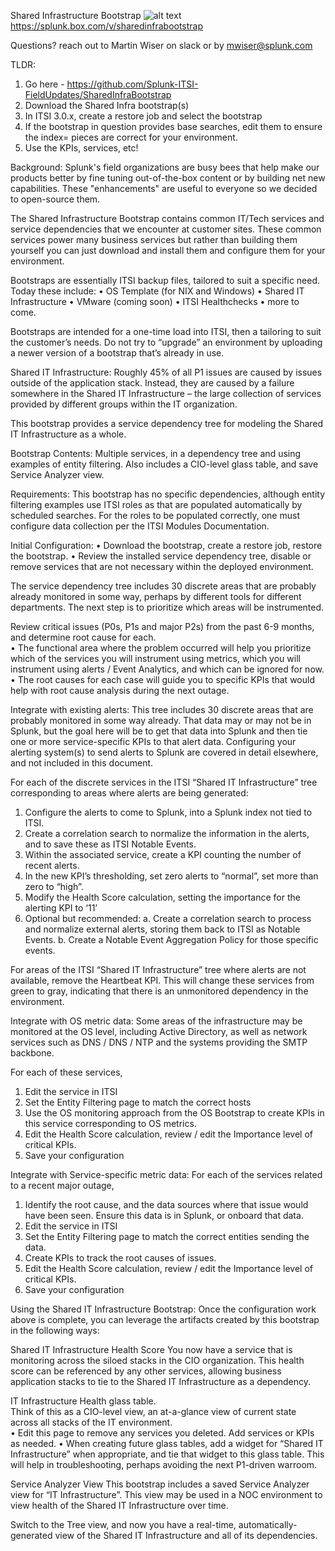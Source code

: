 Shared Infrastructure Bootstrap 
![alt text](https://splunk.box.com/v/sharedinfrabootstrap)
https://splunk.box.com/v/sharedinfrabootstrap


Questions? reach out to Martin Wiser on slack or by mwiser@splunk.com

TLDR:   
1.	Go here - https://github.com/Splunk-ITSI-FieldUpdates/SharedInfraBootstrap
2.	Download the Shared Infra bootstrap(s) 
3.	In ITSI 3.0.x, create a restore job and select the bootstrap
4.	If the bootstrap in question provides base searches, edit them to ensure the index= pieces are correct for your environment.
5.	Use the KPIs, services, etc!
 
Background:
Splunk's field organizations are busy bees that help make our products better by fine tuning out-of-the-box content or by building net new capabilities. These "enhancements" are useful to everyone so we decided to open-source them.

The Shared Infrastructure Bootstrap contains common IT/Tech services and service dependencies that we encounter at customer sites. These common services power many business services but rather than building them yourself you can just download and install them and configure them for your environment.

Bootstraps are essentially ITSI backup files, tailored to suit a specific need. Today these include:
•	OS Template (for NIX and Windows)
•	Shared IT Infrastructure
•	VMware (coming soon)
•	ITSI Healthchecks
•	more to come.

Bootstraps are intended for a one-time load into ITSI, then a tailoring to suit the customer’s needs.  Do not try to “upgrade” an environment by uploading a newer version of a bootstrap that’s already in use.  

Shared IT Infrastructure:
Roughly 45% of all P1 issues are caused by issues outside of the application stack.  Instead, they are caused by a failure somewhere in the Shared IT Infrastructure – the large collection of services provided by different groups within the IT organization.   

This bootstrap provides a service dependency tree for modeling the Shared IT Infrastructure as a whole.

Bootstrap Contents: 
Multiple services, in a dependency tree and using examples of entity filtering.  Also includes a CIO-level glass table, and save Service Analyzer view.

Requirements: 
This bootstrap has no specific dependencies, although entity filtering examples use ITSI roles as that are populated automatically by scheduled searches.  For the roles to be populated correctly, one must configure data collection per the ITSI Modules Documentation.

Initial Configuration:
•	Download the bootstrap, create a restore job, restore the bootstrap.
•	Review the installed service dependency tree, disable or remove services that are not necessary within the deployed environment.

The service dependency tree includes 30 discrete areas that are probably already monitored in some way, perhaps by different tools for different departments.  The next step is to prioritize which areas will be instrumented.   

Review critical issues (P0s, P1s and major P2s) from the past 6-9 months, and determine root cause for each.  
•	The functional area where the problem occurred will help you prioritize which of the services you will instrument using metrics, which you will instrument using alerts / Event Analytics, and which can be ignored for now.  
•	The root causes for each case will guide you to specific KPIs that would help with root cause analysis during the next outage.

 
Integrate with existing alerts: 
This tree includes 30 discrete areas that are probably monitored in some way already.   That data may or may not be in Splunk, but the goal here will be to get that data into Splunk and then tie one or more service-specific KPIs to that alert data.  Configuring your alerting system(s) to send alerts to Splunk are covered in detail elsewhere, and not included in this document.

For each of the discrete services in the ITSI “Shared IT Infrastructure” tree corresponding to areas where alerts are being generated:
1.	Configure the alerts to come to Splunk, into a Splunk index not tied to ITSI.
2.	Create a correlation search to normalize the information in the alerts, and to save these as ITSI Notable Events.
3.	Within the associated service, create a KPI counting the number of recent alerts.
4.	In the new KPI’s thresholding, set zero alerts to “normal”, set more than zero to “high”.
5.	Modify the Health Score calculation, setting the importance for the alerting KPI to ‘11’
6.	Optional but recommended: 
a.	Create a correlation search to process and normalize external alerts, storing them back to ITSI as Notable Events.
b.	Create a Notable Event Aggregation Policy for those specific events.

For areas of the ITSI “Shared IT Infrastructure” tree where alerts are not available, remove the Heartbeat KPI.   This will change these services from green to gray, indicating that there is an unmonitored dependency in the environment.

Integrate with OS metric data: 
Some areas of the infrastructure may be monitored at the OS level, including Active Directory, as well as network services such as DNS / DNS / NTP and the systems providing the SMTP backbone.   

For each of these services,
1.	Edit the service in ITSI
2.	Set the Entity Filtering page to match the correct hosts
3.	Use the OS monitoring approach from the OS Bootstrap to create KPIs in this service corresponding to OS metrics.
4.	Edit the Health Score calculation, review / edit the Importance level of critical KPIs.
5.	Save your configuration

Integrate with Service-specific metric data: 
For each of the services related to a recent major outage, 
1.	Identify the root cause, and the data sources where that issue would have been seen.  Ensure this data is in Splunk, or onboard that data.
2.	Edit the service in ITSI
3.	Set the Entity Filtering page to match the correct entities sending the data.
4.	Create KPIs to track the root causes of issues.
5.	Edit the Health Score calculation, review / edit the Importance level of critical KPIs.
6.	Save your configuration



Using the Shared IT Infrastructure Bootstrap:
Once the configuration work above is complete, you can leverage the artifacts created by this bootstrap in the following ways:

Shared IT Infrastructure Health Score
You now have a service that is monitoring across the siloed stacks in the CIO organization.  This health score can be referenced by any other services, allowing business application stacks to tie to the Shared IT Infrastructure as a dependency.

IT Infrastructure Health glass table.  
Think of this as a CIO-level view, an at-a-glance view of current state across all stacks of the IT environment.   
•	Edit this page to remove any services you deleted.  Add services or KPIs as needed.
•	When creating future glass tables, add a widget for “Shared IT Infrastructure” when appropriate, and tie that widget to this glass table.   This will help in troubleshooting, perhaps avoiding the next P1-driven warroom.
 

Service Analyzer View
This bootstrap includes a saved Service Analyzer view for “IT Infrastructure”.  This view may be used in a NOC environment to view health of the Shared IT Infrastructure over time.

Switch to the Tree view, and now you have a real-time, automatically-generated view of the Shared IT Infrastructure and all of its dependencies.  

